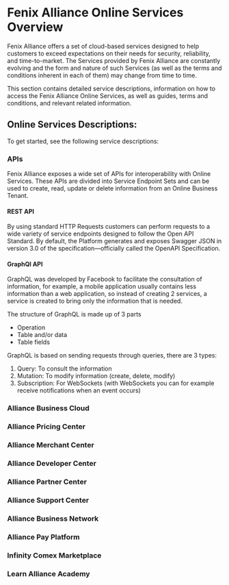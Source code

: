 # Fenix Alliance Online Services Overview

Fenix Alliance offers a set of cloud-based services designed to help customers to exceed expectations on their needs for security, reliability, and time-to-market. The Services provided by Fenix Alliance are constantly evolving and the form and nature of such Services (as well as the terms and conditions inherent in each of them) may change from time to time.

This section contains detailed service descriptions, information on how to access the Fenix Alliance Online Services,  as well as guides, terms and conditions, and relevant related information.

## Online Services Descriptions:
To get started, see the following service descriptions:

### APIs

Fenix Alliance exposes a wide set of APIs for interoperability with Online Services. These APIs are divided into Service Endpoint Sets and can be used to create, read, update or delete information from an Online Business Tenant.

#### REST API

By using standard HTTP Requests customers can perform requests to a wide variety of service endpoints designed to follow the Open API Standard. By default, the Platform generates and exposes Swagger JSON in version 3.0 of the specification—officially called the OpenAPI Specification.

#### GraphQl API
GraphQL was developed by Facebook to facilitate the consultation of information, for example, a mobile application usually contains less information than a web application, so instead of creating 2 services, a service is created to bring only the information that is needed.

The structure of GraphQL is made up of 3 parts
- Operation
- Table and/or data
- Table fields

GraphQL is based on sending requests through queries, there are 3 types:
1. Query: To consult the information
1. Mutation: To modify information (create, delete, modify)
1. Subscription: For WebSockets (with WebSockets you can for example receive notifications when an event occurs)

### Alliance Business Cloud
### Alliance Pricing Center
### Alliance Merchant Center
### Alliance Developer Center
### Alliance Partner Center
### Alliance Support Center
### Alliance Business Network
### Alliance Pay Platform
### Infinity Comex Marketplace
### Learn Alliance Academy